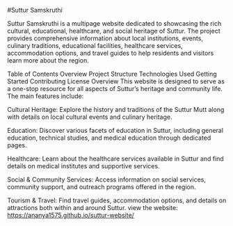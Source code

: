 #Suttur Samskruthi

Suttur Samskruthi is a multipage website dedicated to showcasing the rich cultural, educational, healthcare, and social heritage of Suttur. The project provides comprehensive information about local institutions, events, culinary traditions, educational facilities, healthcare services, accommodation options, and travel guides to help residents and visitors learn more about the region.

Table of Contents
Overview
Project Structure
Technologies Used
Getting Started
Contributing
License
Overview
This website is designed to serve as a one-stop resource for all aspects of Suttur’s heritage and community life. The main features include:

Cultural Heritage:
Explore the history and traditions of the Suttur Mutt along with details on local cultural events and culinary heritage.

Education:
Discover various facets of education in Suttur, including general education, technical studies, and medical education through dedicated pages.

Healthcare:
Learn about the healthcare services available in Suttur and find details on medical institutes and supportive services.

Social & Community Services:
Access information on social services, community support, and outreach programs offered in the region.

Tourism & Travel:
Find travel guides, accommodation options, and details on attractions both within and around Suttur.
view the website: https://ananya1575.github.io/suttur-website/
